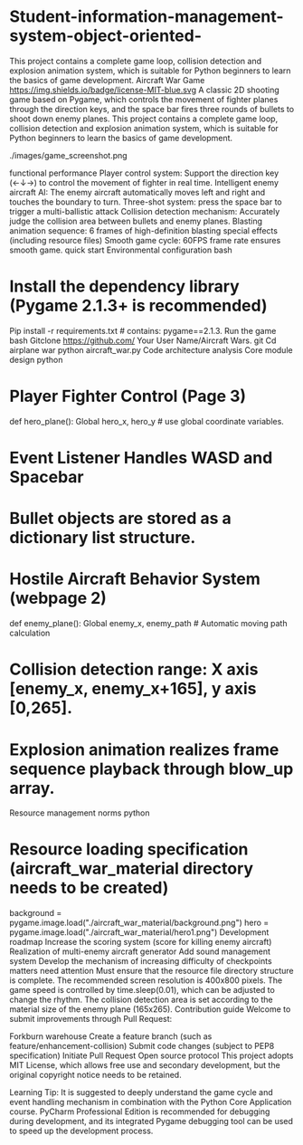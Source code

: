 # Student-information-management-system-object-oriented-
This project contains a complete game loop, collision detection and explosion animation system, which is suitable for Python beginners to learn the basics of game development.
Aircraft War Game https://img.shields.io/badge/license-MIT-blue.svg
A classic 2D shooting game based on Pygame, which controls the movement of fighter planes through the direction keys, and the space bar fires three rounds of bullets to shoot down enemy planes. This project contains a complete game loop, collision detection and explosion animation system, which is suitable for Python beginners to learn the basics of game development.

./images/game_screenshot.png

functional performance
Player control system: Support the direction key (←↓→) to control the movement of fighter in real time.
Intelligent enemy aircraft AI: The enemy aircraft automatically moves left and right and touches the boundary to turn.
Three-shot system: press the space bar to trigger a multi-ballistic attack
Collision detection mechanism: Accurately judge the collision area between bullets and enemy planes.
Blasting animation sequence: 6 frames of high-definition blasting special effects (including resource files)
Smooth game cycle: 60FPS frame rate ensures smooth game.
quick start
Environmental configuration
bash
# Install the dependency library (Pygame 2.1.3+ is recommended)
Pip install -r requirements.txt # contains: pygame==2.1.3.
Run the game
bash
Gitclone https://github.com/ Your User Name/Aircraft Wars. git
Cd airplane war
python aircraft_war.py
Code architecture analysis
Core module design
python
# Player Fighter Control (Page 3)
def hero_plane():
Global hero_x, hero_y # use global coordinate variables.
# Event Listener Handles WASD and Spacebar
# Bullet objects are stored as a dictionary list structure.

# Hostile Aircraft Behavior System (webpage 2)
def enemy_plane():
Global enemy_x, enemy_path # Automatic moving path calculation
# Collision detection range: X axis [enemy_x, enemy_x+165], y axis [0,265].
# Explosion animation realizes frame sequence playback through blow_up array.
Resource management norms
python
# Resource loading specification (aircraft_war_material directory needs to be created)
background = pygame.image.load("./aircraft_war_material/background.png")
hero = pygame.image.load("./aircraft_war_material/hero1.png")
Development roadmap
Increase the scoring system (score for killing enemy aircraft)
Realization of multi-enemy aircraft generator
Add sound management system
Develop the mechanism of increasing difficulty of checkpoints
matters need attention
Must ensure that the resource file directory structure is complete.
The recommended screen resolution is 400x800 pixels.
The game speed is controlled by time.sleep(0.01), which can be adjusted to change the rhythm.
The collision detection area is set according to the material size of the enemy plane (165x265).
Contribution guide
Welcome to submit improvements through Pull Request:

Forkburn warehouse
Create a feature branch (such as feature/enhancement-collision)
Submit code changes (subject to PEP8 specification)
Initiate Pull Request
Open source protocol
This project adopts MIT License, which allows free use and secondary development, but the original copyright notice needs to be retained.

Learning Tip: It is suggested to deeply understand the game cycle and event handling mechanism in combination with the Python Core Application course. PyCharm Professional Edition is recommended for debugging during development, and its integrated Pygame debugging tool can be used to speed up the development process.
